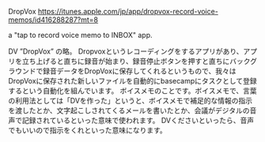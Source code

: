 DropVox
https://itunes.apple.com/jp/app/dropvox-record-voice-memos/id416288287?mt=8

a "tap to record voice memo to INBOX" app.


DV ”DropVox” の略。
Dropvoxというレコーディングをするアプリがあり、アプリを立ち上げると直ちに録音が始まり、録音停止ボタンを押すと直ちにバックグラウンドで録音データをDropVoxに保存してくれるというもので、我々はDropVoxに保存された新しいファイルを自動的にbasecampにタスクとして登録するという自動化を組んでいます。
ボイスメモのことです。ボイスメモで、言葉の利用法としては「DVを作った」というと、ボイスメモで補足的な情報の指示を渡したとか、文字起こしされてくるメールを書いたとか、会議がデジタルの音声で記録されているといった意味で使われます。
DVくださいといったら、音声でもいいので指示をくれといった意味になります。


